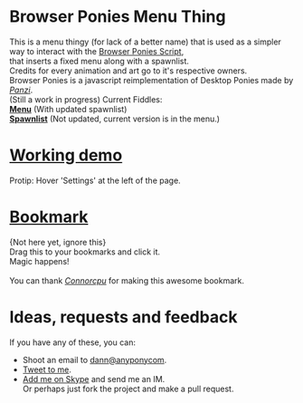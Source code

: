 Browser Ponies Menu Thing
===================

This is a menu thingy (for lack of a better name) that is used as a simpler way to interact with the [Browser Ponies Script](http://panzi.github.com/Browser-Ponies/),<br>
that inserts a fixed menu along with a spawnlist.<br>
Credits for every animation and art go to it's respective owners.<br>
Browser Ponies is a javascript reimplementation of Desktop Ponies made by [_Panzi_](//github.com/Panzi).<br>
(Still a work in progress)
Current Fiddles: 
<br>
[**Menu**](http://jsfiddle.net/Dann/YFRtm/) (With updated spawnlist)<br>
[**Spawnlist**](http://jsfiddle.net/Dann/sBPhP/) (Not updated, current version is in the menu.)

[Working demo](http://dannbrony.github.com/Browser-Ponies-Menu/)
===================
Protip: Hover 'Settings' at the left of the page.<br>

[Bookmark]()
===================
{Not here yet, ignore this}<br>
Drag this to your bookmarks and click it.<br>
Magic happens!<br><br>
You can thank [_Connorcpu_](https://connorcpu.net/) for making this awesome bookmark.

Ideas, requests and feedback
===================
If you have any of these, you can:
* Shoot an email to [dann@anyponycom](mailto:dann@anypony.com).
* [Tweet to me](https://twitter.com/Dann404).
* [Add me on Skype](skype:*yellowwinds?add) and send me an IM.<br>
Or perhaps just fork the project and make a pull request.
